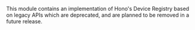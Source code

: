 This module contains an implementation of Hono's Device Registry based on
legacy APIs which are deprecated, and are planned to be removed in a future
release.